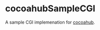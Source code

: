 cocoahubSampleCGI
=================

A sample CGI implemenation for [cocoahub](https://github.com/iwascoding/cocoahub).
